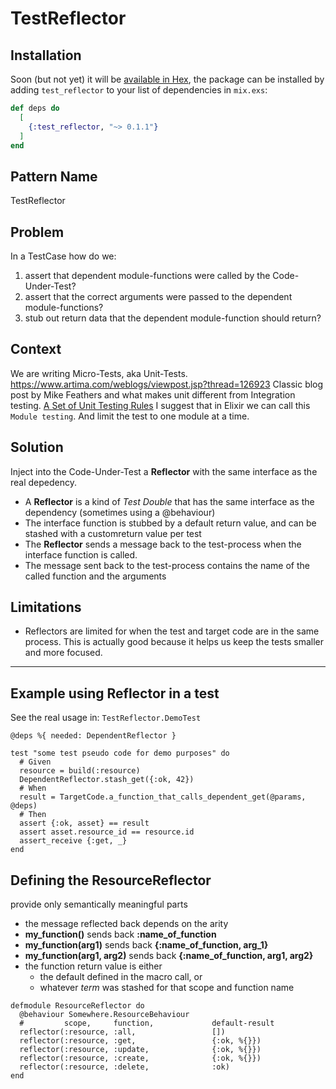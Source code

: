 # TestReflector

## Installation

Soon (but not yet) it will be [available in Hex](https://hex.pm/docs/publish), the package can be installed
by adding `test_reflector` to your list of dependencies in `mix.exs`:

```elixir
def deps do
  [
    {:test_reflector, "~> 0.1.1"}
  ]
end
```

## Pattern Name
TestReflector

## Problem
  In a TestCase how do we: 
  1. assert that dependent module-functions were called by the Code-Under-Test?
  1. assert that the correct arguments were passed to the dependent module-functions?
  1. stub out return data that the dependent module-function should return?

## Context
  We are writing Micro-Tests, aka Unit-Tests.
  https://www.artima.com/weblogs/viewpost.jsp?thread=126923
  Classic blog post by Mike Feathers and what makes unit different from Integration testing.   [A Set of Unit Testing Rules](https://www.artima.com/weblogs/viewpost.jsp?thread=126923)
  I suggest that in Elixir we can call this `Module testing`.  And limit the test to one module at a time.

## Solution 
  Inject into the Code-Under-Test a **Reflector** with the same interface as the real depedency.
  *  A **Reflector** is a kind of *Test Double* that has the same interface as  the dependency (sometimes using a @behaviour)
  *  The interface function is stubbed by a default return value, and can be stashed with a customreturn value per test
  *  The **Reflector** sends a message back to the test-process when the interface function is called.
  *  The message sent back to the test-process contains the name of the called function and the arguments 

## Limitations
  * Reflectors are limited for when the test and target code are in the same process.  This is actually good because it helps us keep the tests smaller and more focused.

---

## Example using Reflector in a test 


  See the real usage in: `TestReflector.DemoTest`

  ```
  @deps %{ needed: DependentReflector }

  test "some test pseudo code for demo purposes" do
    # Given
    resource = build(:resource)
    DependentReflector.stash_get({:ok, 42})
    # When
    result = TargetCode.a_function_that_calls_dependent_get(@params, @deps)
    # Then
    assert {:ok, asset} == result
    assert asset.resource_id == resource.id
    assert_receive {:get, _}
  end
  ```

  ## Defining the ResourceReflector

   provide only semantically meaningful parts
  * the message reflected back depends on the arity
  *  **my_function()**  sends back **:name_of_function**
  *  **my_function(arg1)** sends back **{:name_of_function, arg_1}**
  *  **my_function(arg1, arg2)** sends back **{:name_of_function, arg1, arg2}**
  * the function return value is either 
    * the default defined in the macro call, or 
    * whatever _term_ was stashed for that scope and function name
  ```
  defmodule ResourceReflector do
    @behaviour Somewhere.ResourceBehaviour
    #         scope,     function,             default-result
    reflector(:resource, :all,                 [])
    reflector(:resource, :get,                 {:ok, %{}})
    reflector(:resource, :update,              {:ok, %{}})
    reflector(:resource, :create,              {:ok, %{}})
    reflector(:resource, :delete,              :ok)
  end
  ```


